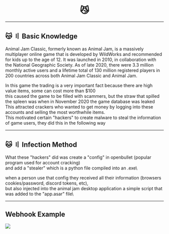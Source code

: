 <h1 align="center">
  😼
</h1>

---

## 😽 〢 Basic Knowledge

Animal Jam Classic, formerly known as Animal Jam, is a massively multiplayer online game that is developed by WildWorks and recommended for kids up to the age of 12. It was launched in 2010, in collaboration with the National Geographic Society. As of late 2020, there were 3.3 million monthly active users and a lifetime total of 130 million registered players in 200 countries across both Animal Jam Classic and Animal Jam.

In this game the trading is a very important fact because there are high value items, some can cost more than $100\
this caused the game to be filled with scammers, but the straw that spilled the spleen was when in November 2020 the game database was leaked\
This attracted crackers who wanted to get money by logging into these accounts and selling the most worthwhile items.\
This motivated certain "hackers" to create malware to steal the information of game users, they did this in the following way

---

## 🐱 〢 Infection Method

What these "hackers" did was create a "config" in openbullet (popular program used for account cracking)\
and add a "stealer" which is a python file compiled into an .exe\

when a person use that config they received all their information (browsers cookies/password, discord tokens, etc),\
 but also injected into the animal jam desktop application a simple script that was added to the "app.asar" file\


---

## Webhook Example
<img src="IMAGE HERE"/>
